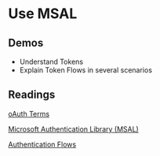 # Use MSAL

## Demos

-   Understand Tokens
-   Explain Token Flows in several scenarios

## Readings

[oAuth Terms](https://www.soapui.org/docs/oauth2/oauth2-overview/)

[Microsoft Authentication Library (MSAL)](https://docs.microsoft.com/en-us/azure/active-directory/develop/msal-overview)

[Authentication Flows](https://docs.microsoft.com/en-us/azure/active-directory/develop/msal-authentication-flows)
